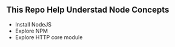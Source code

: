 ## This Repo Help Understad Node Concepts

- Install NodeJS
- Explore NPM
- Explore HTTP core module